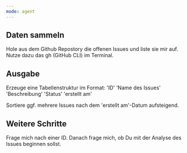 ```yaml
---
mode: agent
---
```


## Daten sammeln

Hole aus dem Github Repostory die offenen Issues und liste sie mir auf.
Nutze dazu das gh (GitHub CLI) im Terminal.

## Ausgabe

Erzeuge eine Tabellenstruktur im Format:
'ID' 'Name des Issues' 'Beschreibung' 'Status' 'erstellt am'

Sortiere ggf. mehrere Issues nach dem 'erstellt am'-Datum aufsteigend.

## Weitere Schritte

Frage mich nach einer ID.
Danach frage mich, ob Du mit der Analyse des Issues beginnen sollst.
